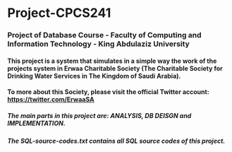 # Project-CPCS241

### Project of Database Course - Faculty of Computing and Information Technology - King Abdulaziz University

#### This project is a system that simulates in a simple way the work of the projects system in Erwaa Charitable Society (The Charitable Society for Drinking Water Services in The Kingdom of Saudi Arabia).

#### To more about this Society, please visit the official Twitter account: https://twitter.com/ErwaaSA


##### The main parts in this project are: ANALYSIS, DB DEISGN and IMPLEMENTATION.

##### The SQL-source-codes.txt contains all SQL source codes of this project.

